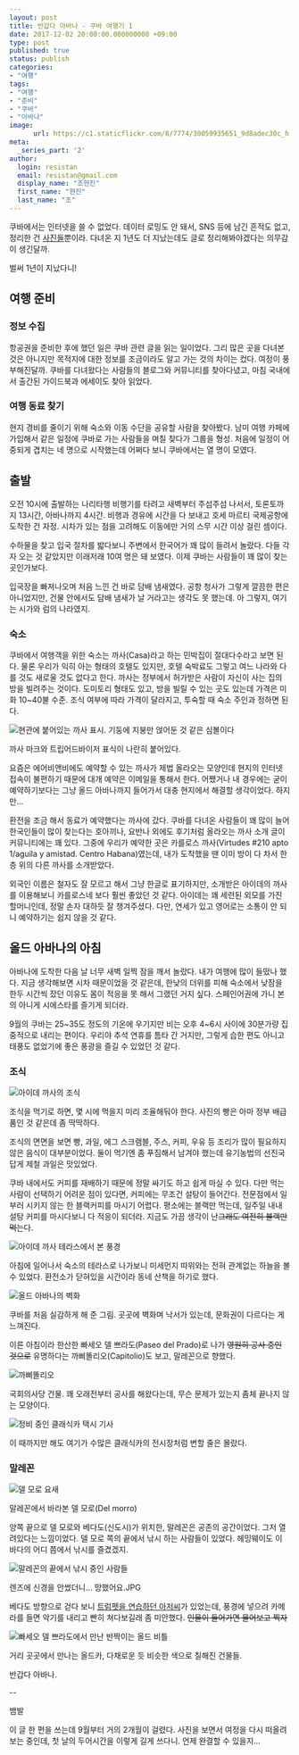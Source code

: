 ```yaml
---
layout: post
title: 반갑다 아바나 - 쿠바 여행기 1
date: 2017-12-02 20:00:00.000000000 +09:00
type: post
published: true
status: publish
categories:
- "여행"
tags:
- "여행"
- "준비"
- "쿠바"
- "아바나"
image:
      url: https://c1.staticflickr.com/8/7774/30059935651_9d8adec30c_h.jpg
meta:
  _series_part: '2'
author:
  login: resistan
  email: resistan@gmail.com
  display_name: "조현진"
  first_name: "현진"
  last_name: "조"
---
```


쿠바에서는 인터넷을 쓸 수 없었다. 데이터 로밍도 안 돼서, SNS 등에 남긴 흔적도 없고, 정리한 건 <a href="https://flic.kr/s/aHskL5pSin" target="_blank" title="새창">사진들</a>뿐이라. 다녀온 지 1년도 더 지났는데도 글로 정리해봐야겠다는 의무감이 생긴달까.

벌써 1년이 지났다니!

## 여행 준비

### 정보 수집

항공권을 준비한 후에 했던 일은 쿠바 관련 글을 읽는 일이었다. 그리 많은 곳을 다녀본 것은 아니지만 목적지에 대한 정보를 조금이라도 알고 가는 것의 차이는 컸다. 여정이 풍부해진달까. 쿠바를 다녀왔다는 사람들의 블로그와 커뮤니티를 찾아다녔고, 마침 국내에서 출간된 가이드북과 에세이도 찾아 읽었다.

### 여행 동료 찾기

현지 경비를 줄이기 위해 숙소와 이동 수단을 공유할 사람을 찾아봤다. 남미 여행 카페에 가입해서 같은 일정에 쿠바로 가는 사람들을 며칠 찾다가 그룹을 형성. 처음에 일정이 어중되게 겹치는 네 명으로 시작했는데 어쩌다 보니 쿠바에서는 열 명이 모였다.

## 출발

오전 10시에 출발하는 나리타행 비행기를 타려고 새벽부터 주섬주섬 나서서, 토론토까지 13시간, 아바나까지 4시간. 비행과 경유에 시간을 다 보내고 호세 마르티 국제공항에 도착한 건 자정. 시차가 있는 점을 고려해도 이동에만 거의 스무 시간 이상 걸린 셈이다.

수하물을 찾고 입국 절차를 밟다보니 주변에서 한국어가 꽤 많이 들려서 놀랐다. 다들 각자 오는 것 같았지만 이래저래 10여 명은 돼 보였다. 이제 쿠바는 사람들이 꽤 많이 찾는 곳인가보다.

입국장을 빠져나오며 처음 느낀 건 바로 담배 냄새였다. 공항 청사가 그렇게 깔끔한 편은 아니었지만, 건물 안에서도 담배 냄새가 날 거라고는 생각도 못 했는데. 아 그렇지, 여기는 시가와 럼의 나라였지.

### 숙소

쿠바에서 여행객을 위한 숙소는 까사(Casa)라고 하는 민박집이 절대다수라고 보면 된다. 물론 우리가 익히 아는 형태의 호텔도 있지만, 호텔 숙박료도 그렇고 여느 나라와 다를 것도 새로울 것도 없다고 한다. 까사는 정부에서 허가받은 사람이 자신이 사는 집의 방을 빌려주는 것이다. 도미토리 형태도 있고, 방을 빌릴 수 있는 곳도 있는데 가격은 미화 10~40불 수준. 조식 여부에 따라 가격이 달라지고, 투숙할 때 숙소 주인과 정하면 된다.

<div class="imageCaption alignCenter">
<img src="https://lh3.googleusercontent.com/8mEVFpEltuT0qkXKTgy6f4TjFZKnAH_tscqmmIMfFUg4Uj7AIgbYuAi7L8PgLveupaf32jnFNR6pf4Rza669GEdU5JFRuZHeEN_AOCZe6QIxCXbSEbfz1ISw43FPQvr_Ddpeq_EkWkZ0S1nmFoZv5U6tsFdFlhnOiePw6LNwAG7SMDhFiQRcXYEoR-1gkbl5QH0G3Cie21gXKUbNutomY2_0oLr3D--fDWdlgPlYDRB0Qb9bwIBQSvdujn6i42fceSm0yR-SRd69HVfoBZFA_v4Dh8tPLqg288GU9XIrC9-Pm8iTw7vxAem6XpSWjqgP1-W81xoP8770J1TllV-8MWj6YPH_CMorOaEk84wuwQpAd0bJ8izgl117OA68O1S-cDVyE8GDKNsewvZTt2tg8W8lNZCOvyDGyOlvoY-Zig9skzuMsxkXO9ThtPpurKCfhRKu-KiYJN-Pt9r_3V5RhL2jsvHaMF43bX-eDlzeCe31qfFopH5GZ8qSWkmqunxB8MNrRJxIza8DgUEC_Wa78pfWFwLtR0bJjKzHvyjIt4IxI72Bf8ysS4uLQyLR37_j6xro82VOQwPoZVf2r7pZKV_HvUwtEQFQIRYOpMGcJ8CCLAumwPNeLzrTBmu8LSxIyY9tQJTTR8--MU1AlRn2eZacAAZ0-UkNUHp_=w1789-h1007-no" alt="현관에 붙어있는 까사 표시. 기둥에 지붕만 얹어둔 것 같은 심볼이다">
<p>까사 마크와 트립어드바이저 표식이 나란히 붙어있다.</p>
</div>

요즘은 에어비앤비에도 예약할 수 있는 까사가 제법 올라오는 모양인데 현지의 인터넷 접속이 불편하기 때문에 대개 예약은 이메일을 통해서 한다. 어쨌거나 내 경우에는 굳이 예약하기보다는 그냥 올드 아바나까지 들어가서 대충 현지에서 해결할 생각이었다. 하지만...

환전을 조금 해서 동료가 예약했다는 까사에 갔다. 쿠바를 다녀온 사람들이 꽤 많이 늘어 한국인들이 많이 찾는다는 호아끼나, 요반나 외에도 후기처럼 올라오는 까사 소개 글이 커뮤니티에는 꽤 있다. 그중에 우리가 예약한 곳은 카를로스 까사(Virtudes #210 apto 1/aguila y amistad. Centro Habana)였는데, 내가 도착했을 땐 이미 방이 다 차서 한 층 위의 다른 까사를 소개받았다.

외국인 이름은 철자도 잘 모르고 해서 그냥 한글로 표기하지만, 소개받은 아이데의 까사를 이용해보니 카를로스네 보다 훨씬 좋았던 것 같다. 아이데는 꽤 세련된 외모를 가진 할머니인데, 정말 손자 대하듯 잘 챙겨주셨다. 다만, 연세가 있고 영어로는 소통이 안 되니 예약하기는 쉽지 않을 것 같다. 

## 올드 아바나의 아침

아바나에 도착한 다음 날 너무 새벽 일찍 잠을 깨서 놀랐다. 내가 여행에 많이 들떴나 했다. 지금 생각해보면 시차 때문이었을 것 같은데, 한낮의 더위를 피해 숙소에서 낮잠을 한두 시간씩 잤던 이유도 몸이 적응을 못 해서 그랬던 거지 싶다. 스페인어권에 가니 본의 아니게 시에스타를 즐기게 되더라.

9월의 쿠바는 25~35도 정도의 기온에 우기지만 비는 오후 4~6시 사이에 30분가량 집중적으로 내리는 편이다. 우리야 추석 연휴를 틈타 간 거지만, 그렇게 습한 편도 아니고 태풍도 없었기에 좋은 풍광을 즐길 수 있었던 것 같다.

### 조식

<div class="imageCaption alignCenter">
<img src="https://lh3.googleusercontent.com/51FQOp9OcZYioKayXx2Na4ty-Okb8cqeQI-6lgnPrBo0CNt-oFL0xr0gp1V3iRcIYtNv8C-ZvYrk-ivTUoyX9009IvgByZi1L6FL0xKSmp-8vBQtuN-Qiwvq6UBGEllcutsqqVlQrs06dLwtOE9NGOQuEWzIN4wGeJGPx5C7AB_VJl8sB00zFhIBf6ZwNIQKRz4OE-mNohQoJkbh0-z_yoJw1QAPZRjhXyA8LsBSHkQchKl_BOKX_Ec6Du3mIC7qWo7HDQEkZAI6rHobbdF5E_TF04s8XaPi3WGXWqiEBX-LHn751_6sonTeRs_zv8Dl-h-USZlvRZKtcKlYZiDuPI3svXGPBdgWtqpSvo7V2kEEpqGD9yCmS2pnYEFgvPB884WXg8KHZpq1YuBWwTZ3c-nQZl9Fw7QpS8Dd1XvP9xzfExy8WjReVsORGy5yEMwoLordwB0vIeb5NBwQow-5kGi9oeBZB135LTS9w6Moc8KKQwzA2enKGcm_jFeWG7yWopEqoxXqUVmB0WUrPTX5xgWs8Qu7f8nG2gOJno7aetrJl8TOalXPTOn2tW1tqrnQ-scrBzWgJTMOXsTdc2sTKOhe-U-VTJGuYQR7oxA71Z4LugEDPnuAZHywzXSsguYk2MQDhwbLUokw2AMaod3Dim6Qngz3DU1w9CMH=w1452-h1089-no" alt="아이데 까사의 조식">
<p>조식을 먹기로 하면, 몇 시에 먹을지 미리 조율해둬야 한다. 사진의 빵은 아마 정부 배급품인 것 같은데 좀 딱딱하다.</p>
</div>

조식의 면면을 보면 빵, 과일, 에그 스크램블, 주스, 커피, 우유 등 조리가 많이 필요하지 않은 음식이 대부분이었다. 둘이 먹기엔 좀 푸짐해서 남겨야 했는데 유기농법의 선진국답게 제철 과일은 맛있었다.

쿠바 내에서도 커피를 재배하기 때문에 정말 싸기도 하고 쉽게 마실 수 있다. 다만 먹는 사람이 선택하기 어려운 점이 있다면, 커피에는 무조건 설탕이 들어간다. 전문점에서 일부러 시키지 않는 한 블랙커피를 마시기 어렵다. 평소에는 블랙만 먹는데, 일주일 내내 설탕 커피를 마시다보니 다 적응이 되더라. 지금도 가끔 생각이 난<del>그래도 여전히 블랙만 먹는</del>다.

<div class="alignCenter">
	<img src="//c1.staticflickr.com/6/5465/30030011132_325fbae705_h.jpg" alt="아이데 까사 테라스에서 본 풍경">
</div>

아침에 일어나서 숙소의 테라스로 나가보니 미세먼지 따위와는 전혀 관계없는 하늘을 볼 수 있었다. 환전소가 닫혀있을 시간이라 동네 산책을 하기로 했다.

<div class="imageCaption alignCenter">
<img src="//c1.staticflickr.com/9/8415/29515515613_b66eb2ad3c_h.jpg" alt="올드 아바나의 벽화">
<p>쿠바를 처음 실감하게 해 준 그림. 곳곳에 벽화며 낙서가 있는데, 문화권이 다르다는 게 느껴진다.</p>
</div>

이른 아침이라 한산한 빠세오 델 쁘라도(Paseo del Prado)로 나가 <del>영원히 공사 중인 것으로</del> 유명하다는 까삐똘리오(Capitolio)도 보고, 말레꼰으로 향했다.

<div class="imageCaption alignCenter">
	<img src="//c1.staticflickr.com/8/7774/30059935651_9d8adec30c_h.jpg" alt="까삐똘리오">
	<p>국회의사당 건물. 꽤 오래전부터 공사를 해왔다는데, 무슨 문제가 있는지 좀체 끝나지 않는 모양이다.</p>
</div>

<div class="imageCaption alignCenter">
	<img src="//c1.staticflickr.com/6/5764/30059936871_21dc83574e_h.jpg" alt="정비 중인 클래식카 택시 기사">
	<p>이 때까지만 해도 여기가 수많은 클래식카의 전시장처럼 변할 줄은 몰랐다.</p>
</div>

### 말레꼰

<div class="imageCaption alignCenter">
	<img src="//c1.staticflickr.com/8/7522/29848753260_17a33320df_h.jpg" alt="델 모로 요새">
	<p>말레꼰에서 바라본 델 모로(Del morro)</p>
</div>

양쪽 끝으로 델 모로와 베다도(신도시)가 위치한, 말레꼰은 공존의 공간이었다. 그저 열려있다는 느낌이었다. 델 모로 쪽의 끝에서 낚시 하는 사람들이 있었다. 헤밍웨이도 이 바다의 어디 쯤에서 낚시를 즐겼겠지.

<div class="imageCaption alignCenter">
	<img src="https://lh3.googleusercontent.com/AJ3qAzJ-MtVlWOKVnf40emncSAgpe6OyL8fE34stjsD40kNU-RyPJpJY1ce5ITpCjX13QEOvxagx_eUyIOjW6xOgNxuv_Vkf9s7KSzRUAlOiPy0LLMTqIr22G6jXhDZkr-YkGp98BgBOmfwW-Nn2JOA7i3gwo7CqmHkQ3p58mfTLXNb67Ryg4ERIzRvqdwmBkWdQdiGvC8kh51Ifp2J3iQIazEcK-MmNzwxed5zXFSHrCUOHzg1-us3Wmzl1y3w7VJz2xOE51qEyH4mzn-lJXpbEuY51zX8U99sUQEmNllQ6NN6NaWN-f2pKD7epga5ZfypKQaUTDVdML9r-tzUAHUxAagSFPjwL6I9HL9qnu9V2tkGFAQCeFZp_m4LbB15Komjwbae_c0HFvCVn0ZsSIT7UDfN9KvlTs5d0nQdzJAQtAff3HS3U4C7Zacker8nJMOy7RqaoIt6HBSYzqhufMAEC26SoR2HViIz0wzVc8E3O0ZfUX7-yn982mr71C731w95YZTyCDW0RVydwVg08MwiEfFbeE-skakgvhwOi4qJiPa3twwWt58vzTTa6rvlyx5lDr1icYnCiyRRexM_xC-27ixnur5JxQgEnYPobhaw=w1966-h852-no" alt="말레꼰의 끝에서 낚시 중인 사람들">
	<p>렌즈에 신경을 안썼더니... 망했어요.JPG</p>
</div>

베다도 방향으로 걷다 보니 <a href="https://flic.kr/p/LYdKeC" target="_blank" title="새창">트럼펫을 연습하던 아저씨</a>가 있었는데, 풍경에 넣으려 카메라를 들면 악기를 내리고 빤히 쳐다보길래 좀 미안했다. <del>인물이 들어가면 물어보고 찍자</del>

<div class="alignCenter">
	<img src="//c1.staticflickr.com/6/5647/30059954401_3ca53a9d25_h.jpg" alt="빠세오 델 쁘라도에서 만난 반짝이는 올드 비틀">
</div>

거리 곳곳에서 만나는 올드카, 다채로운 듯 비슷한 색으로 칠해진 건물들.

반갑다 아바나.

--

뱀발

이 글 한 편을 쓰는데 9월부터 거의 2개월이 걸렸다. 사진을 보면서 여정을 다시 떠올려보는 중인데, 첫 날의 두어시간을 이렇게 길게 쓰다니. 언제 완결할 수 있을지...